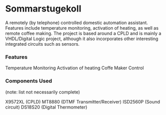 # Sommarstugekoll

A remotely (by telephone) controlled domestic automation assistant.
Features include temperature monitoring, activation of heating, as well as remote coffee making.
The project is based around a CPLD and is mainly a VHDL/Digital Logic project, although it
also incorporates other interesting integrated circuits such as sensors.

### Features

Temperature Monitoring
Activation of heating
Coffe Maker Control

### Components Used
(note: list not necessarily complete)

X9572XL (CPLD)
MT8880 (DTMF Transmitter/Receiver)
ISD2560P (Sound circuit)
DS18S20 (Digital Thermometer)

